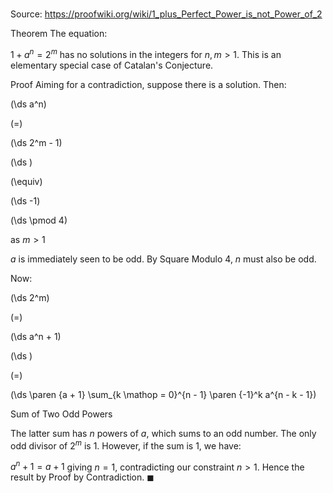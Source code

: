 # 

Source: https://proofwiki.org/wiki/1_plus_Perfect_Power_is_not_Power_of_2

Theorem
The equation:

$1 + a^n = 2^m$
has no solutions in the integers for $n, m > 1$.
This is an elementary special case of Catalan's Conjecture.


Proof
Aiming for a contradiction, suppose there is a solution.
Then:














\(\ds a^n\)

\(=\)







\(\ds 2^m - 1\)




















\(\ds \)

\(\equiv\)







\(\ds -1\)

\(\ds \pmod 4\)



as $m > 1$



$a$ is immediately seen to be odd.
By Square Modulo 4, $n$ must also be odd.

Now:














\(\ds 2^m\)

\(=\)







\(\ds a^n + 1\)




















\(\ds \)

\(=\)







\(\ds \paren {a + 1} \sum_{k \mathop = 0}^{n - 1} \paren {-1}^k a^{n - k - 1}\)





Sum of Two Odd Powers



The latter sum has $n$ powers of $a$, which sums to an odd number.
The only odd divisor of $2^m$ is $1$.
However, if the sum is $1$, we have:

$a^n + 1 = a + 1$
giving $n = 1$, contradicting our constraint $n > 1$.
Hence the result by Proof by Contradiction.
$\blacksquare$





